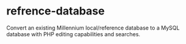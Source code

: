 # refrence-database
Convert an existing Millennium local/reference database to a MySQL database with PHP editing capabilities and searches.
